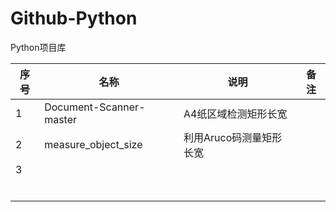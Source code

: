 # Github-Python
Python项目库

| 序号 | 名称                    | 说明                    | 备注 |
| ---- | ----------------------- | ----------------------- | ---- |
| 1    | Document-Scanner-master | A4纸区域检测矩形长宽    |      |
| 2    | measure_object_size     | 利用Aruco码测量矩形长宽 |      |
| 3    |                         |                         |      |
|      |                         |                         |      |
|      |                         |                         |      |
|      |                         |                         |      |
|      |                         |                         |      |
|      |                         |                         |      |
|      |                         |                         |      |


